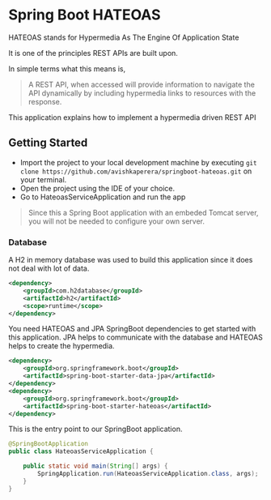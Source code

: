 # Spring Boot HATEOAS
HATEOAS stands for Hypermedia As The Engine Of Application State

It is one of the principles REST APIs are built upon.

In simple terms what this means is, 
>A REST API, when accessed will provide information to navigate the API dynamically by including hypermedia links 
to resources with the response.
 
This application explains how to implement a hypermedia driven REST API 

## Getting Started
* Import the project to your local development machine by executing `git clone https://github.com/avishkaperera/springboot-hateoas.git` on your terminal.
* Open the project using the IDE of your choice.
* Go to HateoasServiceApplication and run the app

> Since this a Spring Boot application with an embeded Tomcat server, you will not be needed to configure your own server.

### Database
A H2 in memory database was used to build this application since it does not deal with lot of data.
```xml
<dependency>
    <groupId>com.h2database</groupId>
    <artifactId>h2</artifactId>
    <scope>runtime</scope>
</dependency>
```

You need HATEOAS and JPA SpringBoot dependencies to get started with this application. JPA helps to communicate with the database and HATEOAS helps to create the hypermedia.
```xml
<dependency>
    <groupId>org.springframework.boot</groupId>
    <artifactId>spring-boot-starter-data-jpa</artifactId>
</dependency>
<dependency>
    <groupId>org.springframework.boot</groupId>
    <artifactId>spring-boot-starter-hateoas</artifactId>
</dependency>
```

This is the entry point to our SpringBoot application.
```java
@SpringBootApplication
public class HateoasServiceApplication {

	public static void main(String[] args) {
		SpringApplication.run(HateoasServiceApplication.class, args);
	}
}
```

